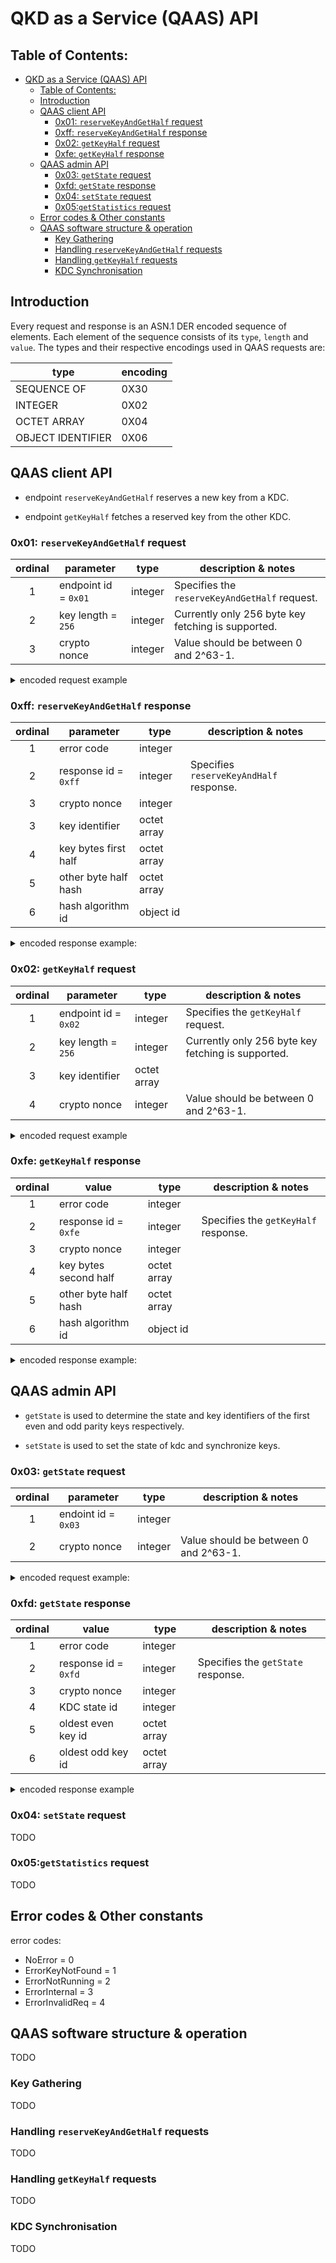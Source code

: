 # QKD as a Service (QAAS) API

## Table of Contents:

- [QKD as a Service (QAAS) API](#qkd-as-a-service-qaas-api)
  - [Table of Contents:](#table-of-contents)
  - [Introduction](#introduction)
  - [QAAS client API](#qaas-client-api)
    - [0x01: `reserveKeyAndGetHalf` request](#0x01-reservekeyandgethalf-request)
    - [0xff: `reserveKeyAndGetHalf` response](#0xff-reservekeyandgethalf-response)
    - [0x02: `getKeyHalf` request](#0x02-getkeyhalf-request)
    - [0xfe: `getKeyHalf` response](#0xfe-getkeyhalf-response)
  - [QAAS admin API](#qaas-admin-api)
    - [0x03: `getState` request](#0x03-getstate-request)
    - [0xfd: `getState` response](#0xfd-getstate-response)
    - [0x04: `setState` request](#0x04-setstate-request)
    - [0x05:`getStatistics` request](#0x05getstatistics-request)
  - [Error codes \& Other constants](#error-codes--other-constants)
  - [QAAS software structure \& operation](#qaas-software-structure--operation)
    - [Key Gathering](#key-gathering)
    - [Handling `reserveKeyAndGetHalf` requests](#handling-reservekeyandgethalf-requests)
    - [Handling `getKeyHalf` requests](#handling-getkeyhalf-requests)
    - [KDC Synchronisation](#kdc-synchronisation)

## Introduction

Every request and response is an ASN.1 DER encoded sequence of elements.
Each element of the sequence consists of its `type`, `length` and `value`.
The types and their respective encodings used in QAAS requests are:


| type              | encoding  |
|-------------------|------|
| SEQUENCE OF       | 0X30 |
| INTEGER           | 0X02 |
| OCTET ARRAY       | 0X04 |
| OBJECT IDENTIFIER | 0X06 |


## QAAS client API

- endpoint `reserveKeyAndGetHalf` reserves a new key from a KDC.

- endpoint `getKeyHalf` fetches a reserved key from the other KDC.

### 0x01: `reserveKeyAndGetHalf` request

| ordinal |       parameter      |   type  |               description & notes               |
|:-------:|----------------------|---------|-------------------------------------------------|
|    1    | endpoint id = `0x01` | integer | Specifies the `reserveKeyAndGetHalf` request.   |
|    2    | key length = `256`   | integer | Currently only 256 byte key fetching is supported. |
|    3    | crypto nonce         | integer | Value should be between 0 and 2^63-1.           |

<details>
<summary>encoded request example</summary>

```
30 0B 02 01 01 02 02 01 00 02 02 30 39
```

explanation:

`30` `0b`: sequence type (`0x30`) with length `0x0b` = 11 bytes;

`02` `01` `01`: integer type (`0x02`) with length `0x01` = 1 bytes, value: `0x01` = 1; ( **endpoint id** )

`02` `02` `01 00`: integer type (`0x02`) with length `0x02` = 2 bytes, value: `0x0100` = 256; ( **key length** in bits )

`02` `02` `30 39`: integer type (`0x02`) with length `0x02` = 2 bytes, value: `0x3039` = 12345; ( **crypto nonce** )

</details>

### 0xff: `reserveKeyAndGetHalf` response

| ordinal | parameter | type | description & notes |
|:-------:|-----------|------|---------------------|
| 1 | error code | integer | |
| 2 | response id = `0xff` | integer | Specifies `reserveKeyAndHalf` response. |
| 3 | crypto nonce | integer | |
| 3 | key identifier | octet array | |
| 4 | key bytes first half | octet array | |
| 5 | other byte half hash | octet array | |
| 6 | hash algorithm id | object id | |

<details>

<summary>encoded response example:</summary>

```
30 23 02 01 00 02 01 ff 02 02 a4 55 04 04 28 8b de 07 04 02 21 a1 04 02 01 02 06 09 60 86 48 01 65 03 04 02 11
```

explanation:

`30` `23`: sequence type (`0x30`) with length `0x23` = 35 bytes;

`02` `01` `00`: integer type (`0x02`) with length `0x01` = 1 bytes, value: `0x00` = 0; ( **error code** )

`02` `01` `ff`: integer type (`0x02`) with length `0x01` = 1 bytes, value: `0xff` = 255; ( **response id** )

`02` `02` `a4 55`: integer type (`0x02`) with length `0x02` = 2 bytes, value: `0xa455` = 42069; ( **crypto nonce** )

`04` `04` `28 8b de 07`: byte array (`0x04`) with length `0x04` = 4 bytes; ( **key identifier** )

`04` `02` `21 a1`: byte array (`0x04`) with length `0x02` = 2 bytes; ( **half of key bytes** )

`04` `02` `01 02`: byte array (`0x04`) with length `0x02` = 2 bytes; ( **hash(the other half)** )

`06` `09` `60 86 48 01 65 03 04 02 11`: object identifier (`0x06`) with length `0x09` = 9 bytes; ( **hash algorithm id** ); for SHAKE-128 it is `60 86 48 01 65 03 04 02 11`, which corresponds to 2.16.840.1.101.3.4.2.11

</details>

### 0x02: `getKeyHalf` request

| ordinal | parameter | type | description & notes |
|:-------:|-----------|------|---------------------|
| 1 | endpoint id = `0x02` | integer | Specifies the `getKeyHalf` request. |
| 2 | key length = `256` | integer | Currently only 256 byte key fetching is supported. |
| 3 | key identifier | octet array | |
| 4 | crypto nonce | integer | Value should be between 0 and 2^63-1. |

<details>

<summary>encoded request example</summary>

```
30 11 02 01 02 02 02 01 00 04 04 40 af a0 1f 02 02 30 39
```

explanation:

`30` `11`: sequence type (`0x30`) with length `0x11` = 17 bytes;

`02` `01` `02`: integer type (`0x02`) with length `0x01` = 1 bytes, value: `0x02` = 2; ( **endpoint id** )

`02` `02` `01 00`: integer type (`0x02`) with length `0x02` = 2 bytes, value: `0x0100` = 256; ( **key length** )

`04` `04` `40 af a0 1f`: byte array (`0x04`) with length `0x04` = 4 bytes; ( **key identifier** )

`02` `02` `30 39`: integer type (`0x02`) with length `0x02` = 2 bytes, value: `0x3039` = 12345; ( **crypto nonce** )

</details>

### 0xfe: `getKeyHalf` response

| ordinal | value                  | type        | description & notes                            |
|:-------:|------------------------|-------------|------------------------------------------------|
|    1    | error code             | integer     |                                                |
|    2    | response id = `0xfe`   | integer     | Specifies the `getKeyHalf` response. |
|    3    | crypto nonce           | integer     |                                                |
|    4    | key bytes second half | octet array |                                                |
|    5    | other byte half hash | octet array |    |
|    6    | hash algorithm id      | object id   |  |


<details>

<summary>encoded response example:</summary>

```
30 1d 02 01 00 02 01 fe 02 02 30 3a 04 02 e1 5c 04 02 01 02 06 09 60 86 48 01 65 03 04 02 11
```

explanation:

`30` `1d`: sequence type (`0x30`) with length `0x1d` = 29 bytes;

`02` `01` `00`: integer type (`0x02`) with length `0x01` = 1 bytes, value: `0x00` = 0; ( **error code** )

`02` `01` `fe`: integer type (`0x02`) with length `0x01` = 1 bytes, value: `0xfe` = 254; ( **response id** )

`02` `02` `30 3a`: integer type (`0x02`) with length `0x02` = 2 bytes, value: `0x303a` = 12346; ( **crypto nonce** )

`04` `02` `e1 5c`: byte array (`0x04`) with length `0x02` = 2 bytes; ( **half of key bytes** )

`04` `02` `01 02`: byte array (`0x04`) with length `0x02` = 2 bytes; ( **hash(the other half)** )

`06` `09` `60 86 48 01 65 03 04 02 11`: object identifier (`0x06`) with length `0x09` = 9 bytes; ( **hash algorithm id** )

</details>

## QAAS admin API

- `getState` is used to determine the state and key identifiers of the first even and odd parity keys respectively.

- `setState` is used to set the state of kdc and synchronize keys.

### 0x03: `getState` request

| ordinal | parameter           | type    | description & notes                   |
|:-------:|---------------------|---------|---------------------------------------|
|    1    | endoint id = `0x03` | integer |                                       |
|    2    | crypto nonce        | integer | Value should be between 0 and 2^63-1. |

<details>
<summary>encoded request example:</summary>
<div>

```
30 07 02 01 03 02 02 30 39
```

explanation:

`30` `07`: sequence type (`0x30`) with length `0x07` = 7 bytes;

`02` `01` `03`: integer type (`0x02`) with length `0x01` = 1 bytes, value: `0x03` = 3; ( **endpoint id** )

`02` `02` `30 39`: integer type (`0x02`) with length `0x02` = 2 bytes, value: `0x3039` = 12345; ( **crypto nonce** )

</details>

### 0xfd: `getState` response

| ordinal | value                | type        | description & notes                |
|:-------:|----------------------|-------------|------------------------------------|
|    1    | error code           | integer     |                                    |
|    2    | response id = `0xfd` | integer     | Specifies the `getState` response. |
|    3    | crypto nonce         | integer     |                                    |
|    4    | KDC state id         | integer     |                                    |
|    5    | oldest even key id   | octet array |                                    |
|    6    | oldest odd key id    | octet array |                                    |

<details>
<summary>encoded response example</summary>
TODO
</details>

### 0x04: `setState` request

TODO

### 0x05:`getStatistics` request

TODO

## Error codes & Other constants

error codes: 

- NoError          = 0
- ErrorKeyNotFound = 1
- ErrorNotRunning  = 2
- ErrorInternal    = 3
- ErrorInvalidReq  = 4

## QAAS software structure & operation

TODO

### Key Gathering

TODO

### Handling `reserveKeyAndGetHalf` requests

TODO

### Handling `getKeyHalf` requests

TODO

### KDC Synchronisation

TODO
